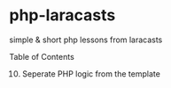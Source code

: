 # php-laracasts

simple &amp; short php lessons from laracasts

Table of Contents

10. Seperate PHP logic from the template
